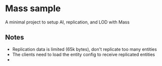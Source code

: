 # Mass sample

A minimal project to setup AI, replication, and LOD with Mass

## Notes
- Replication data is limited (65k bytes), don't replicate too many entities
- The clients need to load the entity config to receive replicated entities
- 